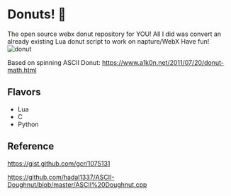 # Donuts! 🍩

The open source webx donut repository for YOU!
All I did was convert an already existing Lua donut script to work on napture/WebX
Have fun!
![donut](screenshot/donut.gif)

Based on spinning ASCII Donut: https://www.a1k0n.net/2011/07/20/donut-math.html

## Flavors

* Lua
* C
* Python

## Reference

https://gist.github.com/gcr/1075131

https://github.com/hadal1337/ASCII-Doughnut/blob/master/ASCII%20Doughnut.cpp
